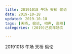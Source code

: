 ```yaml
---
title: 20191018 午场 天桥 偷论
date: 2019-10-18
updated: 2019-10-18
tags: [天桥, 偷论, 相声, 高峰]
categories: (2019)己亥年场次

---
```


20191018 午场 天桥 偷论

